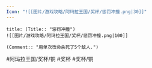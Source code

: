 ```yaml
---
Icon: "![[图片/游戏攻略/阿玛拉王国/奖杯/惩罚冲撞.png|30]]"
---
```

```ad-common-bronze-trophy
title: (Title:: "惩罚冲撞")
![[图片/游戏攻略/阿玛拉王国/奖杯/惩罚冲撞.png|100]]

(Comment:: "用单次改命杀死了5个敌人.")
```

#阿玛拉王国/奖杯/铜 #奖杯 #奖杯/铜

